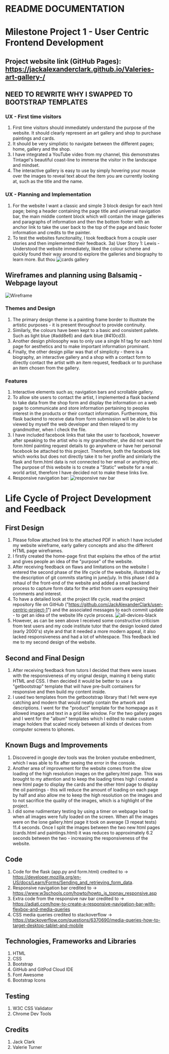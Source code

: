 # README DOCUMENTATION

# Milestone Project 1 - User Centric Frontend Development

## Project website link (GitHub Pages): https://jackalexanderclark.github.io/Valeries-art-gallery-/

## NEED TO REWRITE WHY I SWAPPED TO BOOTSTRAP TEMPLATES


### UX - First time visitors
1. First time visitors should immediately understand the purpose of the website. It should clearly represent an art gallery and shop to purchase paintings and cards.
2. It should be very simplistic to navigate between the different pages; home, gallery and the shop.
3. I have integrated a YouTube video from my channel, this demonstrates Tintagel's beautiful coast-line to immerse the visitor in the landscape and mindset.
4. The interactive gallery is easy to use by simply hovering your mouse over the images to reveal text about the item you are currently looking at, such as the title and the name.

### UX - Planning and Implementation 
1. For the website I want a classic and simple 3 block design for each html page; being a header containing the page title and universal navigation bar, the main middle content block which will contain the image galleries and paragraphs of information and then the bottom footer with an anchor link to take the user back to the top of the page and basic footer information and credits to the painter.
2. To test the websites funcitonality, I took feedback from a couple user stories and then implemented their feedback.
3a) User Story 1: Lewis - Understood the website immediately, liked the colour scheme and quickly found their way around to explore the galleries and biography to learn more. But thou
![cards gallery](https://user-images.githubusercontent.com/97599832/180780315-3c10b16c-9e3d-4a45-9d9d-194a7da112bb.JPG)

## Wireframes and planning using Balsamiq - Webpage layout
![Wireframe](https://user-images.githubusercontent.com/97599832/180777531-687a10f0-2b01-47cc-b4ae-8c9e61623ef1.JPG)

### Themes and Design
1. The primary design theme is a painting frame border to illustrate the artistic purposes - it is present throughout to provide continuity.
2. Similarly, the colours have been kept to a basic and consistent pallete. Such as light blue (#add8e6) and dark blue (#410cd3).
3. Another design philosophy was to only use a single h1 tag for each html page for aesthetics and to make important information prominant. 
4. Finally, the other design pillar was that of simplicity - there is a biography, an interactive gallery and a shop with a contact form to directly contact the artist with an item request, feedback or to purchase an item chosen from the gallery.

### Features
1. Interactive elements such as; navigation bars and scrollable gallery. 
2. To allow site users to contact the artist, I implemented a flask backend to take data from the shop form and display the information on a web page to communicate and store information pertaining to peoples interest in the products or their contact information.
Furthermore, this flask backend to receive data from form submission will be able to be viewed by myself the web developer and then relayed to my grandmother, when I check the file.
3. I have included facebook links that take the user to facebook, however after speaking to the artist who is my grandmother, she did not want the form.html painting request details to go anywhere or have her personal facebook be attached to this project. Therefore, both the facebook link which works but does not directly take it to her profile and similarly the flask and form.html data is not connected to her email or anything etc. The purpose of this website is to create a "Static" website for a real world artist, therefore I have decided not to make these links live.
4. Responsive navigation bar: 
![responsive nav bar](https://user-images.githubusercontent.com/97599832/180781300-f5931121-69e4-4325-ba2d-b219787861fb.JPG)


# Life Cycle of Project Development and Feedback
## First Design
1. Please follow attached link to the attached PDF in which I have included my website wireframe, early gallery concepts and also the different HTML page wireframes.
2. I firstly created the home-page first that explains the ethos of the artist and gives people an idea of the "purpose" of the website.
3. After receiving feedback on flaws and limitations on the website I entered the second phase of the life cycle of the website, illustrated by the description of git commits starting in june/july. In this phase I did a rehaul of the front-end of the website and added a small backend process to capture form data for the artist from users expressing their comments and interest.
4. To have a detailed look at the project life cycle, read the project repository file on GitHub ("https://github.com/JackAlexanderClark/user-centric-project-1") and the associated messages to each commit update - to get an idea of the website life cycle process.
![all-devices-black](https://user-images.githubusercontent.com/97599832/180784528-fb95d9a9-796f-4e52-99db-767aa7cd71aa.png)
5. However, as can be seen above I received some constructive criticism from test users and my code institute tutor that the design looked dated (early 2000's) style and that it needed a more modern appeal, it also lacked responsiveness and had a lot of whitespace.
This feedback led me to my second design of the website.

## Second and Final Design
1. After receiving feedback from tutors I decided that there were issues with the responsiveness of my orignal design, maining it being static HTML and CSS. I then decided it would be better to use a "getbootstrap" template that will have pre-built containers for responsive and then build my content inside.
2. I used two templates from the getbootstrap library that I felt were eye catching and modern that would neatly contain the artwork and descriptions. I went for the "product" template for the homepage as it allowed images and text in a grid like window. For the two gallery pages and I went for the "album" templates which I edited to make custom image holders that scaled nicely between all kinds of devices from computer screens to iphones.

## Known Bugs and Improvements
1. Discovered in google dev tools was the broken youtube embedment, which I was able to fix after seeing the error in the console.
2. Another area of improvement for the website comes from the slow loading of the high resolution images on the gallery.html page. This was brought to my attention and to keep the loading times high I created a new html page to display the cards and the other html page to display the oil paintings - this will reduce the amount of loading on each page by half and also allow me to keep the high resolution on the images and to not sacrifice the quality of the images, which is a highlight of the project. 
3. I did some rudimentary testing by using a timer on webpage load to when all images were fully loaded on the screen. When all the images were on the lone gallery.html page it took on average (3 repeat tests) 11.4 seconds. Once I split the images between the two new html pages (cards.html and paintings.html) it was reduces to approximately 6.2 seconds between the two - increasing the responsiveness of the website.


## Code
1. Code for the flask (app.py and form.html) credited to -> https://developer.mozilla.org/en-US/docs/Learn/Forms/Sending_and_retrieving_form_data.
2. Responsive navigation bar credited to -> https://www.w3schools.com/howto/howto_js_topnav_responsive.asp
3. Extra code from the responsive nav bar credited to -> https://adiati.com/how-to-create-a-responsive-navigation-bar-with-flexbox-and-media-queries
4. CSS media queries credited to stackoverflow -> https://stackoverflow.com/questions/6370690/media-queries-how-to-target-desktop-tablet-and-mobile 

## Technologies, Frameworks and Libraries
1. HTML
2. CSS
3. Bootstrap 
4. GitHub and GitPod Cloud IDE
5. Font Awesome
6. Bootstrap Icons

## Testing
1. W3C CSS Validator
2. Chrome Dev Tools

## Credits
1. Jack Clark 
2. Valerie Turner



